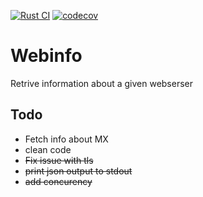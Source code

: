 [![Rust CI](https://github.com/vgauthier/webinfo/actions/workflows/ci.yml/badge.svg)](https://github.com/vgauthier/webinfo/actions/workflows/ci.yml)
[![codecov](https://codecov.io/github/vgauthier/webinfo/graph/badge.svg?token=l1QTyO4xjx)](https://codecov.io/github/vgauthier/webinfo)

# Webinfo

Retrive information about a given webserser 

## Todo 
* Fetch info about MX
* clean code 
* ~~Fix issue with tls~~
* ~~print json output to stdout~~
* ~~add concurency~~